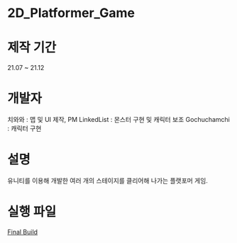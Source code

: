 # 2D_Platformer_Game

# 제작 기간
21.07 ~ 21.12 

# 개발자
치와와 : 맵 및 UI 제작, PM 
LinkedList : 몬스터 구현 및 캐릭터 보조 
Gochuchamchi : 캐릭터 구현 

# 설명
유니티를 이용해 개발한 여러 개의 스테이지를 클리어해 나가는 플랫포머 게임.

# 실행 파일
[Final Build](https://drive.google.com/file/d/1t5fuqQxqGbMutA84cIxFkVm1hU72pan-/view?usp=sharing)